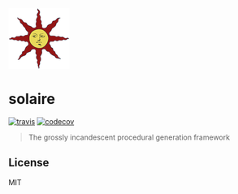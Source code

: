 ![solaire](./img/logo.png)

# solaire

[![travis](https://img.shields.io/travis/jsalis/solaire.svg)](https://travis-ci.org/jsalis/solaire)
[![codecov](https://img.shields.io/codecov/c/github/jsalis/solaire.svg)](https://codecov.io/gh/jsalis/solaire)

> The grossly incandescent procedural generation framework

## License

MIT